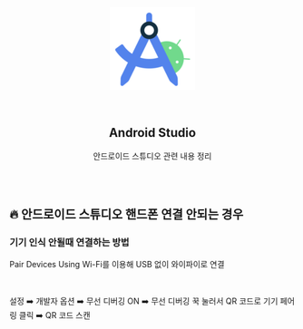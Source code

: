 <div align="center">
  <p>
    <img src="../README.assets/studio.png">
  </p>
  <br>
  <h2>Android Studio</h2>
  <p>안드로이드 스튜디오 관련 내용 정리</p>
  <br>
  <br>
</div>


## 🔥 안드로이드 스튜디오 핸드폰 연결 안되는 경우

### 기기 인식 안될때 연결하는 방법

Pair Devices Using Wi-Fi를 이용해 USB 없이 와이파이로 연결

<br>

설정 ➡️ 개발자 옵션 ➡️ 무선 디버깅 ON ➡️ 무선 디버깅 꾹 눌러서 QR 코드로 기기 페어링 클릭 ➡️ QR 코드 스캔 
